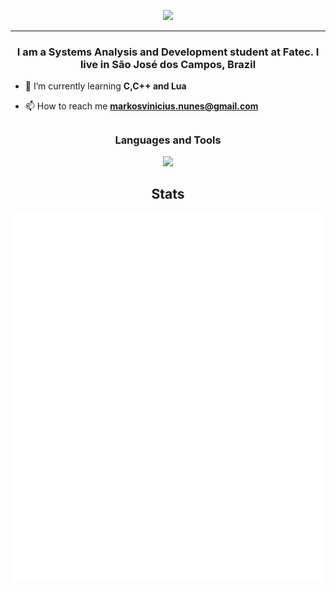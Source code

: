<p align="center" >
<image  src="https://github.com/MarkVN2/MarkVN2/assets/105757405/ae5a6d96-7335-4c46-bed2-8ab2f474fec5"/>
</p>
<hr>
<h3 align="center"> I am a Systems Analysis and Development student at Fatec. I live in São José dos Campos, Brazil </h3>
  
- 🌱 I’m currently learning **C,C++ and Lua**

- 📫 How to reach me **markosvinicius.nunes@gmail.com**

<p align="left">
</p>

##


<h3 align="center">Languages and Tools</h3>
<p align="center">
  <a href="https://skillicons.dev">
    <img src="https://skillicons.dev/icons?i=html,css,js,ts,react,nextjs,bootstrap,cs,cpp,java,python,flask,mysql,aws,vercel,godot,unity,idea,vscode&perline=4">
  </a>
</p>

<h2 align="center">Stats</h2>
<div>
  <img align="left"  alt="🇦🇱" src="/metrics.classic.svg">
  <img align="right" src="/metrics.plugin.steam.svg" alt="🇦🇱">
</div>

